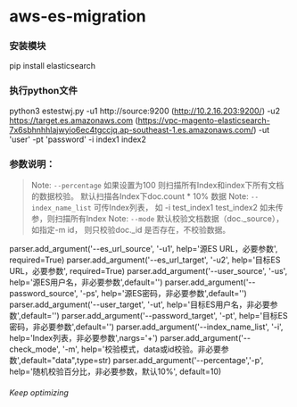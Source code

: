 # aws-es-migration

### 安装模块
pip install elasticsearch

### 执行python文件
python3 estestwj.py -u1 http://source:9200 (http://10.2.16.203:9200/) -u2 https://target.es.amazonaws.com (https://vpc-magento-elasticsearch-7x6sbhnhhlajwyio6ec4tgccjq.ap-southeast-1.es.amazonaws.com/) -ut 'user' -pt 'password' -i index1 index2
### 参数说明：
> Note: `--percentage` 如果设置为100 则扫描所有Index和index下所有文档的数据校验。 默认扫描各Index下doc.count * 10% 数据
> Note: `--index_name_list` 可传Index列表， 如 -i test_index1 test_index2   如未传参，则扫描所有Index
> Note: `--mode` 默认校验文档数据（doc._source）， 如指定-m id， 则只校验doc._id 是否存在，不校验数据。

parser.add_argument('--es_url_source', '-u1', help='源ES URL，必要参数', required=True)
parser.add_argument('--es_url_target', '-u2', help='目标ES URL，必要参数', required=True)
parser.add_argument('--user_source', '-us', help='源ES用户名，非必要参数',default='')
parser.add_argument('--password_source', '-ps', help='源ES密码，非必要参数',default='')
parser.add_argument('--user_target', '-ut', help='目标ES用户名，非必要参数',default='')
parser.add_argument('--password_target', '-pt', help='目标ES密码，非必要参数',default='')
parser.add_argument('--index_name_list', '-i', help='Index列表，非必要参数',nargs='+')
parser.add_argument('--check_mode', '-m', help='校验模式，data或id校验。非必要参数',default="data",type=str)
parser.add_argument('--percentage','-p', help='随机校验百分比，非必要参数，默认10%', default=10)

###### _Keep optimizing_
